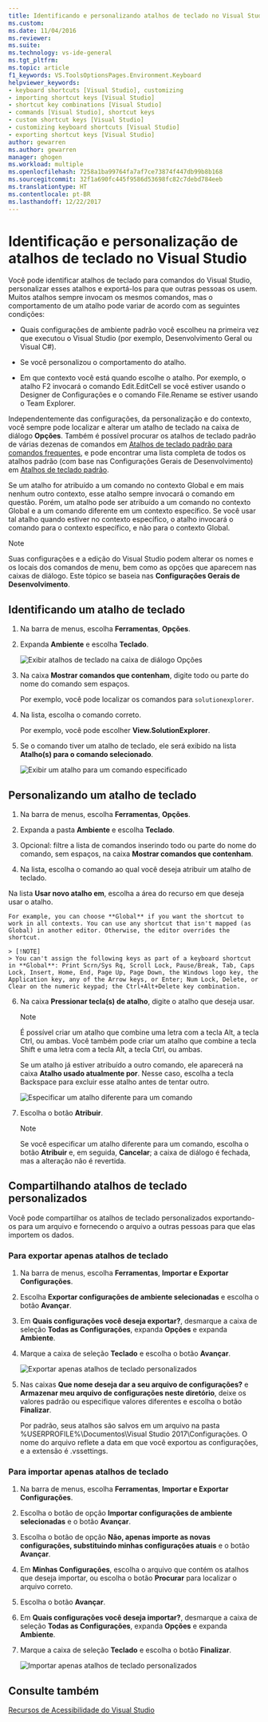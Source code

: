 ```yaml
---
title: Identificando e personalizando atalhos de teclado no Visual Studio | Microsoft Docs
ms.custom: 
ms.date: 11/04/2016
ms.reviewer: 
ms.suite: 
ms.technology: vs-ide-general
ms.tgt_pltfrm: 
ms.topic: article
f1_keywords: VS.ToolsOptionsPages.Environment.Keyboard
helpviewer_keywords:
- keyboard shortcuts [Visual Studio], customizing
- importing shortcut keys [Visual Studio]
- shortcut key combinations [Visual Studio]
- commands [Visual Studio], shortcut keys
- custom shortcut keys [Visual Studio]
- customizing keyboard shortcuts [Visual Studio]
- exporting shortcut keys [Visual Studio]
author: gewarren
ms.author: gewarren
manager: ghogen
ms.workload: multiple
ms.openlocfilehash: 7258a1ba99764fa7af7ce73874f447db99b8b168
ms.sourcegitcommit: 32f1a690fc445f9586d53698fc82c7debd784eeb
ms.translationtype: HT
ms.contentlocale: pt-BR
ms.lasthandoff: 12/22/2017
---
```

# <a name="identifying-and-customizing-keyboard-shortcuts-in-visual-studio"></a>Identificação e personalização de atalhos de teclado no Visual Studio

Você pode identificar atalhos de teclado para comandos do Visual Studio, personalizar esses atalhos e exportá-los para que outras pessoas os usem. Muitos atalhos sempre invocam os mesmos comandos, mas o comportamento de um atalho pode variar de acordo com as seguintes condições:

- Quais configurações de ambiente padrão você escolheu na primeira vez que executou o Visual Studio (por exemplo, Desenvolvimento Geral ou Visual C#).

- Se você personalizou o comportamento do atalho.

- Em que contexto você está quando escolhe o atalho. Por exemplo, o atalho F2 invocará o comando Edit.EditCell se você estiver usando o Designer de Configurações e o comando File.Rename se estiver usando o Team Explorer.

Independentemente das configurações, da personalização e do contexto, você sempre pode localizar e alterar um atalho de teclado na caixa de diálogo **Opções**. Também é possível procurar os atalhos de teclado padrão de várias dezenas de comandos em [Atalhos de teclado padrão para comandos frequentes](../ide/default-keyboard-shortcuts-for-frequently-used-commands-in-visual-studio.md), e pode encontrar uma lista completa de todos os atalhos padrão (com base nas Configurações Gerais de Desenvolvimento) em [Atalhos de teclado padrão](../ide/default-keyboard-shortcuts-in-visual-studio.md).

Se um atalho for atribuído a um comando no contexto Global e em mais nenhum outro contexto, esse atalho sempre invocará o comando em questão. Porém, um atalho pode ser atribuído a um comando no contexto Global e a um comando diferente em um contexto específico. Se você usar tal atalho quando estiver no contexto específico, o atalho invocará o comando para o contexto específico, e não para o contexto Global.

> [!NOTE]
> Suas configurações e a edição do Visual Studio podem alterar os nomes e os locais dos comandos de menu, bem como as opções que aparecem nas caixas de diálogo. Este tópico se baseia nas **Configurações Gerais de Desenvolvimento**.

## <a name="identifying-a-keyboard-shortcut"></a>Identificando um atalho de teclado

1. Na barra de menus, escolha **Ferramentas**, **Opções**.

2. Expanda **Ambiente** e escolha **Teclado**.

   ![Exibir atalhos de teclado na caixa de diálogo Opções](../ide/media/optionskeyboard.png "OptionsKeyboard")

3. Na caixa **Mostrar comandos que contenham**, digite todo ou parte do nome do comando sem espaços.

   Por exemplo, você pode localizar os comandos para `solutionexplorer`.

4. Na lista, escolha o comando correto.

    Por exemplo, você pode escolher **View.SolutionExplorer**.

5. Se o comando tiver um atalho de teclado, ele será exibido na lista **Atalho(s) para o comando selecionado**.

   ![Exibir um atalho para um comando especificado](../ide/media/viewshortcut.png "ViewShortcut")

## <a name="customizing-a-keyboard-shortcut"></a>Personalizando um atalho de teclado

1. Na barra de menus, escolha **Ferramentas**, **Opções**.

2. Expanda a pasta **Ambiente** e escolha **Teclado**.

3. Opcional: filtre a lista de comandos inserindo todo ou parte do nome do comando, sem espaços, na caixa **Mostrar comandos que contenham**.

4. Na lista, escolha o comando ao qual você deseja atribuir um atalho de teclado.

Na lista **Usar novo atalho em**, escolha a área do recurso em que deseja usar o atalho.

    For example, you can choose **Global** if you want the shortcut to work in all contexts. You can use any shortcut that isn't mapped (as Global) in another editor. Otherwise, the editor overrides the shortcut.

    > [!NOTE]
    > You can't assign the following keys as part of a keyboard shortcut in **Global**: Print Scrn/Sys Rq, Scroll Lock, Pause/Break, Tab, Caps Lock, Insert, Home, End, Page Up, Page Down, the Windows logo key, the Application key, any of the Arrow keys, or Enter; Num Lock, Delete, or Clear on the numeric keypad; the Ctrl+Alt+Delete key combination.

6. Na caixa **Pressionar tecla(s) de atalho**, digite o atalho que deseja usar.

    > [!NOTE]
    > É possível criar um atalho que combine uma letra com a tecla Alt, a tecla Ctrl, ou ambas. Você também pode criar um atalho que combine a tecla Shift e uma letra com a tecla Alt, a tecla Ctrl, ou ambas.

     Se um atalho já estiver atribuído a outro comando, ele aparecerá na caixa **Atalho usado atualmente por**. Nesse caso, escolha a tecla Backspace para excluir esse atalho antes de tentar outro.

    ![Especificar um atalho diferente para um comando](../ide/media/reassignshortcut.png "ReassignShortcut")

7. Escolha o botão **Atribuir**.

    > [!NOTE]
    > Se você especificar um atalho diferente para um comando, escolha o botão **Atribuir** e, em seguida, **Cancelar**; a caixa de diálogo é fechada, mas a alteração não é revertida.

## <a name="sharing-custom-keyboard-shortcuts"></a>Compartilhando atalhos de teclado personalizados

Você pode compartilhar os atalhos de teclado personalizados exportando-os para um arquivo e fornecendo o arquivo a outras pessoas para que elas importem os dados.

### <a name="to-export-only-keyboard-shortcuts"></a>Para exportar apenas atalhos de teclado

1. Na barra de menus, escolha **Ferramentas**, **Importar e Exportar Configurações**.

2. Escolha **Exportar configurações de ambiente selecionadas** e escolha o botão **Avançar**.

3. Em **Quais configurações você deseja exportar?**, desmarque a caixa de seleção **Todas as Configurações**, expanda **Opções** e expanda **Ambiente**.

4. Marque a caixa de seleção **Teclado** e escolha o botão **Avançar**.

    ![Exportar apenas atalhos de teclado personalizados](../ide/media/exportshortcuts.png "ExportShortcuts")

5. Nas caixas **Que nome deseja dar a seu arquivo de configurações?** e **Armazenar meu arquivo de configurações neste diretório**, deixe os valores padrão ou especifique valores diferentes e escolha o botão **Finalizar**.

    Por padrão, seus atalhos são salvos em um arquivo na pasta %USERPROFILE%\Documentos\Visual Studio 2017\Configurações. O nome do arquivo reflete a data em que você exportou as configurações, e a extensão é .vssettings.

### <a name="to-import-only-keyboard-shortcuts"></a>Para importar apenas atalhos de teclado

1. Na barra de menus, escolha **Ferramentas**, **Importar e Exportar Configurações**.

2. Escolha o botão de opção **Importar configurações de ambiente selecionadas** e o botão **Avançar**.

3. Escolha o botão de opção **Não, apenas importe as novas configurações, substituindo minhas configurações atuais** e o botão **Avançar**.

4. Em **Minhas Configurações**, escolha o arquivo que contém os atalhos que deseja importar, ou escolha o botão **Procurar** para localizar o arquivo correto.

5. Escolha o botão **Avançar**.

6.  Em **Quais configurações você deseja importar?**, desmarque a caixa de seleção **Todas as Configurações**, expanda **Opções** e expanda **Ambiente**.

7. Marque a caixa de seleção **Teclado** e escolha o botão **Finalizar**.

    ![Importar apenas atalhos de teclado personalizados](../ide/media/importshortcuts.png "ImportShortcuts")

## <a name="see-also"></a>Consulte também

[Recursos de Acessibilidade do Visual Studio](../ide/reference/accessibility-features-of-visual-studio.md)